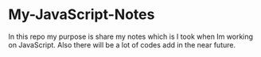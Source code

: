 # My-JavaScript-Notes
In this repo my purpose is share my notes which is I took when Im working on JavaScript. Also there will be a lot of codes add in the near future.
